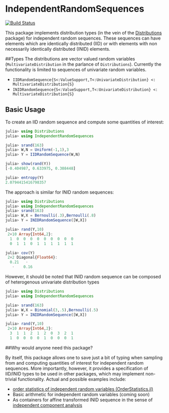 # IndependentRandomSequences

[![Build Status](https://travis-ci.org/gajomi/IndependentRandomSequences.jl.svg?branch=master)](https://travis-ci.org/gajomi/IndependentRandomSequences.jl)

This package implements distribution types (in the vein of the [Distributions](https://github.com/JuliaStats/Distributions.jl) package) for independent random sequences.  These sequences can have elements which are identically distributed (IID) or with elements with non necessarily identically distributed (INID) elements.

##Types
The distributions are vector valued random variables (``MultivariateDistribution`` in the parlance of ``Distributions``). Currently the functionality is limited to sequences of univariate random variables.

* ``IIDRandomSequence{S<:ValueSupport,T<:UnivariateDistribution} <: MultivariateDistribution{S}``
* ``INIDRandomSequence{S<:ValueSupport,T<:UnivariateDistribution} <: MultivariateDistribution{S}``

## Basic Usage

To create an IID random sequence and compute some quantities of interest:

```julia
julia> using Distributions
julia> using IndependentRandomSequences

julia> srand(163)
julia> W,N = Uniform(-1,1),3
julia> Y = IIDRandomSequence(W,N)

julia> show(rand(Y))  
[-0.404987, 0.633975, 0.308448]

julia> entropy(Y)
2.0794415416798357
```

The approach is similar for INID random sequences:
```julia
julia> using Distributions
julia> using IndependentRandomSequences
julia> srand(163)
julia> W,X = Bernoulli(.3),Bernoulli(.8)
julia> Y = INIDRandomSequence([W,X])

julia> rand(Y,10)  
 2×10 Array{Int64,2}:
  1  0  0  0  0  0  0  0  0  0
  0  1  1  0  1  1  1  1  1  1

julia> cov(Y)
 2×2 Diagonal{Float64}:
  0.21   ⋅  
   ⋅    0.16
```

However, it should be noted that INID random sequence can be composed of heterogenous univariate distribution types
```julia
julia> using Distributions
julia> using IndependentRandomSequences

julia> srand(163)
julia> W,X = Binomial(3,.5),Bernoulli(.5)
julia> Y = INIDRandomSequence([W,X])

julia> rand(Y,10)
 2×10 Array{Int64,2}:
  3  1  1  2  1  2  0  3  2  1
  1  0  0  0  0  1  0  0  0  1
```

##Why would anyone need this package?

By itself, this package allows one to save just a bit of typing when sampling from and computing quantities of interest for independent random sequences. More importantly, however, it provides a specification of IID/INID types to be used in other packages, which may implement non-trivial functionality. Actual and possible examples include:
- [order statistics of independent random variables (OrderStatistics.jl)](https://github.com/gajomi/OrderStatistics.jl)
- Basic arithmetic for independent random variables (coming soon)
- As containers for affine transformed INID sequence in the sense of [independent component analysis](https://en.wikipedia.org/wiki/Independent_component_analysis)
